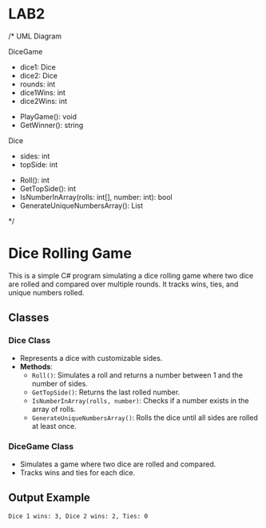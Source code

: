 # LAB2
/* UML Diagram

DiceGame            
 - dice1: Dice                
 - dice2: Dice                
 - rounds: int                
 - dice1Wins: int             
 - dice2Wins: int             

 + PlayGame(): void           
 + GetWinner(): string        


Dice                 

 - sides: int                
 - topSide: int               

 + Roll(): int                
 + GetTopSide(): int          
 + IsNumberInArray(rolls: int[], number: int): bool
 + GenerateUniqueNumbersArray(): List<int>

*/

# Dice Rolling Game

This is a simple C# program simulating a dice rolling game where two dice are rolled and compared over multiple rounds. It tracks wins, ties, and unique numbers rolled.

## Classes

### Dice Class
- Represents a dice with customizable sides.
- **Methods**:
  - `Roll()`: Simulates a roll and returns a number between 1 and the number of sides.
  - `GetTopSide()`: Returns the last rolled number.
  - `IsNumberInArray(rolls, number)`: Checks if a number exists in the array of rolls.
  - `GenerateUniqueNumbersArray()`: Rolls the dice until all sides are rolled at least once.

### DiceGame Class
- Simulates a game where two dice are rolled and compared.
- Tracks wins and ties for each dice.

## Output Example
```plaintext
Dice 1 wins: 3, Dice 2 wins: 2, Ties: 0
